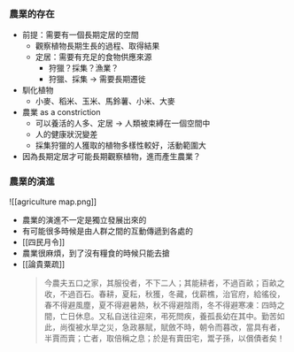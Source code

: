 ### 農業的存在
- 前提：需要有一個長期定居的空間
	- 觀察植物長期生長的過程、取得結果
	- 定居：需要有充足的食物供應來源
		- 狩獵？採集？漁業？
		- 狩獵、採集 -> 需要長期遷徙
- 馴化植物
	- 小麥、稻米、玉米、馬鈴薯、小米、大麥
- 農業 as a constriction
	- 可以養活的人多、定居 -> 人類被束縛在一個空間中
	- 人的健康狀況變差
	- 採集狩獵的人獲取的植物多樣性較好，活動範圍大
- 因為長期定居才可能長期觀察植物，進而產生農業？

### 農業的演進
![[agriculture map.png]]
- 農業的演進不一定是獨立發展出來的
- 有可能很多時候是由人群之間的互動傳遞到各處的
- [[四民月令]]
- 農業很麻煩，到了沒有糧食的時候只能去搶
- [[論貴粟疏]]
	> 今農夫五口之家，其服役者，不下二人；其能耕者，不過百畝；百畝之收，不過百石。春耕，夏耘，秋獲，冬藏，伐薪樵，治官府，給徭役，春不得避風塵，夏不得避暑熱，秋不得避陰雨，冬不得避寒凍：四時之間，亡日休息。又私自送往迎來，弔死問疾，養孤長幼在其中。勤苦如此，尚復被水旱之災，急政暴賦，賦斂不時，朝令而暮改，當具有者，半賈而賣；亡者，取倍稱之息；於是有賣田宅，鬻子孫，以償債者矣！